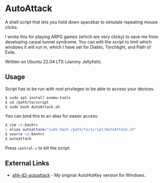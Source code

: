 # AutoAttack

A shell script that lets you hold down spacebar to simulate repeating mouse clicks.

I wrote this for playing ARPG games (which are very clicky) to save me from developing carpal tunnel syndrome.  You can edit the script to limit which windows it will run in, which I have set for Diablo, Torchlight, and Path of Exile.

Written on Ubuntu 22.04 LTS (Jammy Jellyfish).

## Usage

Script has to be run with root privileges to be able to access your devices.

```bash
$ sudo apt install evemu-tools
$ cd /path/to/script
$ sudo bash AutoAttack.sh
```

You can bind this to an alias for easier access:

```bash
$ vim ~/.bashrc
> alias autoattack="sudo bash /path/to/script/AutoAttack.sh"
$ source ~/.bashrc
$ autoattack
```

Press ``control-c`` to kill the script.

## External Links

- [ahk-d2-autoattack](https://github.com/whipowill/ahk-d2-autoattack) - My original AutoHotKey version for Windows.